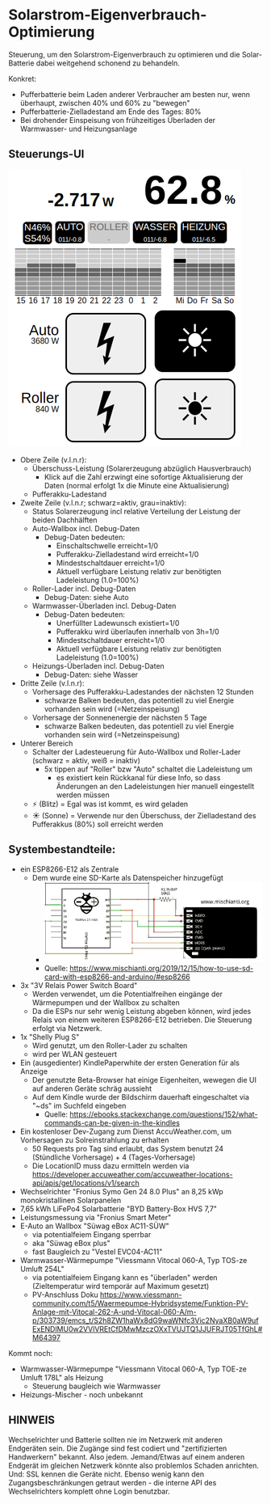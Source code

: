 # Solarstrom-Eigenverbrauch-Optimierung

Steuerung, um den Solarstrom-Eigenverbrauch zu optimieren und die Solar-Batterie dabei
weitgehend schonend zu behandeln.

Konkret:
- Pufferbatterie beim Laden anderer Verbraucher am besten nur, wenn überhaupt, zwischen 40% und 60% zu "bewegen"
- Pufferbatterie-Zielladestand am Ende des Tages: 80%
- Bei drohender Einspeisung von frühzeitiges Überladen der Warmwasser- und Heizungsanlage

## Steuerungs-UI

![Screenshot der UI](ui-screenshot.png)

- Obere Zeile (v.l.n.r):
  - Überschuss-Leistung (Solarerzeugung abzüglich Hausverbrauch)
    - Klick auf die Zahl erzwingt eine sofortige Aktualisierung der Daten (normal erfolgt 1x die Minute eine Aktualisierung)
  - Pufferakku-Ladestand
- Zweite Zeile (v.l.n.r; schwarz=aktiv, grau=inaktiv):
  - Status Solarerzeugung incl relative Verteilung der Leistung der beiden Dachhälften
  - Auto-Wallbox incl. Debug-Daten
    - Debug-Daten bedeuten:
      - Einschaltschwelle erreicht=1/0
      - Pufferakku-Zielladestand wird erreicht=1/0
      - Mindestschaltdauer erreicht=1/0
      - Aktuell verfügbare Leistung relativ zur benötigten Ladeleistung (1.0=100%) 
  - Roller-Lader incl. Debug-Daten
    - Debug-Daten: siehe Auto
  - Warmwasser-Überladen incl. Debug-Daten
    - Debug-Daten bedeuten:
      - Unerfüllter Ladewunsch existiert=1/0
      - Pufferakku wird überlaufen innerhalb von 3h=1/0
      - Mindestschaltdauer erreicht=1/0
      - Aktuell verfügbare Leistung relativ zur benötigten Ladeleistung (1.0=100%) 
  - Heizungs-Überladen incl. Debug-Daten
    - Debug-Daten: siehe Wasser
- Dritte Zeile (v.l.n.r):
  - Vorhersage des Pufferakku-Ladestandes der nächsten 12 Stunden
    - schwarze Balken bedeuten, das potentiell zu viel Energie vorhanden sein wird (=Netzeinspeisung)
  - Vorhersage der Sonnenenergie der nächsten 5 Tage
    - schwarze Balken bedeuten, das potentiell zu viel Energie vorhanden sein wird (=Netzeinspeisung)
- Unterer Bereich
  - Schalter der Ladesteuerung für Auto-Wallbox und Roller-Lader (schwarz = aktiv, weiß = inaktiv)
    - 5x tippen auf "Roller" bzw "Auto" schaltet die Ladeleistung um
      - es existiert kein Rückkanal für diese Info, so dass Änderungen an den Ladeleistungen hier manuell eingestellt werden müssen
  - &#9889; (Blitz) = Egal was ist kommt, es wird geladen
  - &#9728; (Sonne) = Verwende nur den Überschuss, der Zielladestand des Pufferakkus (80%) soll erreicht werden

## Systembestandteile:
- ein ESP8266-E12 als Zentrale
  - Dem wurde eine SD-Karte als Datenspeicher hinzugefügt 
    - ![Schaltplan zum Anschluss der SD-Karte an den ESP8266-12E](sd-card-anschlussplan.png)
    - Quelle: <https://www.mischianti.org/2019/12/15/how-to-use-sd-card-with-esp8266-and-arduino/#esp8266>
- 3x "3V Relais Power Switch Board"
  - Werden verwendet, um die Potentialfreihen eingänge der Wärmepumpen und der Wallbox zu schalten
  - Da die ESPs nur sehr wenig Leistung abgeben können, wird jedes Relais von einem weiteren ESP8266-E12 betrieben. Die Steuerung erfolgt via Netzwerk.
- 1x "Shelly Plug S"
  - Wird genutzt, um den Roller-Lader zu schalten
  - wird per WLAN gesteuert
- Ein (ausgedienter) KindlePaperwhite der ersten Generation für als Anzeige
  - Der genutzte Beta-Browser hat einige Eigenheiten, wewegen die UI auf anderen Geräte schräg aussieht
  - Auf dem Kindle wurde der Bildschirm dauerhaft eingeschaltet via "~ds" im Suchfeld eingeben
    - Quelle: <https://ebooks.stackexchange.com/questions/152/what-commands-can-be-given-in-the-kindles>
- Ein kostenloser Dev-Zugang zum Dienst AccuWeather.com, um Vorhersagen zu Solreinstrahlung zu erhalten
  - 50 Requests pro Tag sind erlaubt, das System benutzt 24 (Stündliche Vorhersage) + 4 (Tages-Vorhersage)
  - Die LocationID muss dazu ermitteln werden via <https://developer.accuweather.com/accuweather-locations-api/apis/get/locations/v1/search>
- Wechselrichter "Fronius Symo Gen 24 8.0 Plus" an 8,25 kWp monokristallinen Solarpanelen
- 7,65 kWh LiFePo4 Solarbatterie "BYD Battery-Box HVS 7,7" 
- Leistungsmessung via "Fronius Smart Meter"
- E-Auto an Wallbox "Süwag eBox AC11-SÜW"
  - via potentialfeiem Eingang sperrbar 
  - aka "Süwag eBox plus"
  - fast Baugleich zu "Vestel EVC04-AC11"
- Warmwasser-Wärmepumpe "Viessmann Vitocal 060-A, Typ TOS-ze Umluft 254L"
  - via potentialfeiem Eingang kann es "überladen" werden (Zieltemperatur wird temporär auf Maximum gesetzt)
  - PV-Anschluss Doku <https://www.viessmann-community.com/t5/Waermepumpe-Hybridsysteme/Funktion-PV-Anlage-mit-Vitocal-262-A-und-Vitocal-060-A/m-p/303739/emcs_t/S2h8ZW1haWx8dG9waWNfc3Vic2NyaXB0aW9ufExENDlMU0w2VVlVREtCfDMwMzczOXxTVUJTQ1JJUFRJT05TfGhL#M64397>

Kommt noch:
- Warmwasser-Wärmepumpe "Viessmann Vitocal 060-A, Typ TOE-ze Umluft 178L" als Heizung
  - Steuerung baugleich wie Warmwasser
- Heizungs-Mischer - noch unbekannt

## HINWEIS
Wechselrichter und Batterie sollten nie im Netzwerk mit anderen Endgeräten sein. Die Zugänge
sind fest codiert und "zertifizierten Handwerkern" bekannt. Also jedem. Jemand/Etwas auf einem
anderen Endgerät im gleichen Netzwerk könnte also problemlos Schaden anrichten. Und: SSL kennen
die Geräte nicht. Ebenso wenig kann den Zugangsbeschränkungen getraut werden - die interne API des
Wechselrichters komplett ohne Login benutzbar.
